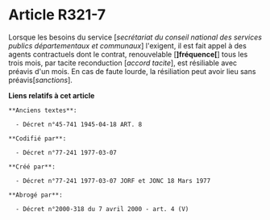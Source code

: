 # Article R321-7

Lorsque les besoins du service [*secrétariat du conseil national des services publics départementaux et communaux*]
l'exigent, il est fait appel à des agents contractuels dont le contrat, renouvelable [**]fréquence[**] tous les trois mois,
par tacite reconduction [*accord tacite*], est résiliable avec préavis d'un mois. En cas de faute lourde, la résiliation peut
avoir lieu sans préavis[*sanctions*].

**Liens relatifs à cet article**

	**Anciens textes**:

	  - Décret n°45-741 1945-04-18 ART. 8

	**Codifié par**:

	  - Décret n°77-241 1977-03-07

	**Créé par**:

	  - Décret n°77-241 1977-03-07 JORF et JONC 18 Mars 1977

	**Abrogé par**:

	  - Décret n°2000-318 du 7 avril 2000 - art. 4 (V)
